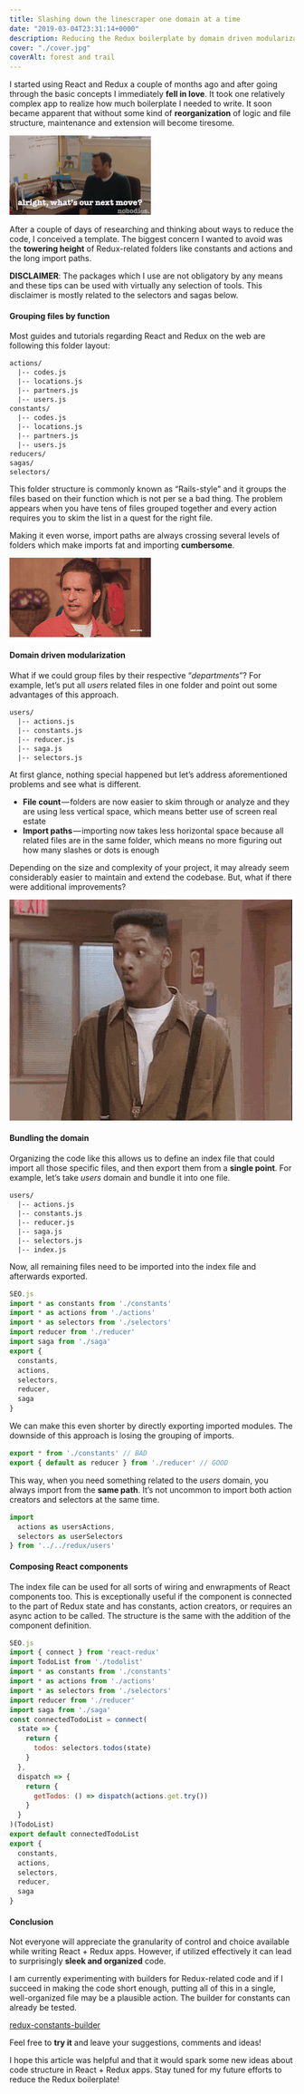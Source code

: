 ```yaml
---
title: Slashing down the linescraper one domain at a time
date: "2019-03-04T23:31:14+0000"
description: Reducing the Redux boilerplate by domain driven modularization of store management logic.
cover: "./cover.jpg"
coverAlt: forest and trail
---
```


I started using React and Redux a couple of months ago and after going through the basic concepts I immediately **fell in love**. It took one relatively complex app to realize how much boilerplate I needed to write. It soon became apparent that without some kind of **reorganization** of logic and file structure, maintenance and extension will become tiresome.

![alright](./alright.gif)

After a couple of days of researching and thinking about ways to reduce the code, I conceived a template. The biggest concern I wanted to avoid was the **towering height** of Redux-related folders like constants and actions and the long import paths.

**DISCLAIMER**: The packages which I use are not obligatory by any means and these tips can be used with virtually any selection of tools. This disclaimer is mostly related to the selectors and sagas below.

#### Grouping files by function

Most guides and tutorials regarding React and Redux on the web are following this folder layout:

```
actions/
  |-- codes.js
  |-- locations.js
  |-- partners.js
  |-- users.js
constants/
  |-- codes.js
  |-- locations.js
  |-- partners.js
  |-- users.js
reducers/
sagas/
selectors/
```

This folder structure is commonly known as “Rails-style” and it groups the files based on their function which is not per se a bad thing. The problem appears when you have tens of files grouped together and every action requires you to skim the list in a quest for the right file.

Making it even worse, import paths are always crossing several levels of folders which make imports fat and importing **cumbersome**.

![ah](./ah.gif)

#### Domain driven modularization

What if we could group files by their respective “_departments_”? For example, let’s put all _users_ related files in one folder and point out some advantages of this approach.

```
users/
  |-- actions.js
  |-- constants.js
  |-- reducer.js
  |-- saga.js
  |-- selectors.js
```

At first glance, nothing special happened but let’s address aforementioned problems and see what is different.

- **File count** — folders are now easier to skim through or analyze and they are using less vertical space, which means better use of screen real estate
- **Import paths** — importing now takes less horizontal space because all related files are in the same folder, which means no more figuring out how many slashes or dots is enough

Depending on the size and complexity of your project, it may already seem considerably easier to maintain and extend the codebase. But, what if there were additional improvements?

![belair](./belair.gif)

#### Bundling the domain

Organizing the code like this allows us to define an index file that could import all those specific files, and then export them from a **single point**. For example, let’s take _users_ domain and bundle it into one file.

```
users/
  |-- actions.js
  |-- constants.js
  |-- reducer.js
  |-- saga.js
  |-- selectors.js
  |-- index.js
```

Now, all remaining files need to be imported into the index file and afterwards exported.

```js
SEO.js
import * as constants from './constants'
import * as actions from './actions'
import * as selectors from './selectors'
import reducer from './reducer'
import saga from './saga'
export {
  constants,
  actions,
  selectors,
  reducer,
  saga
}
```

We can make this even shorter by directly exporting imported modules. The downside of this approach is losing the grouping of imports.

```js
export * from './constants' // BAD
export { default as reducer } from './reducer' // GOOD
```

This way, when you need something related to the _users_ domain, you always import from the **same path**. It’s not uncommon to import both action creators and selectors at the same time.

```js
import
  actions as usersActions,
  selectors as userSelectors
} from '../../redux/users'
```

#### Composing React components

The index file can be used for all sorts of wiring and enwrapments of React components too. This is exceptionally useful if the component is connected to the part of Redux state and has constants, action creators, or requires an async action to be called. The structure is the same with the addition of the component definition.

```js
SEO.js
import { connect } from 'react-redux'
import TodoList from './todolist'
import * as constants from './constants'
import * as actions from './actions'
import * as selectors from './selectors'
import reducer from './reducer'
import saga from './saga'
const connectedTodoList = connect(
  state => {
    return {
      todos: selectors.todos(state)
    } 
  },
  dispatch => {
    return {
      getTodos: () => dispatch(actions.get.try())
    }
  }
)(TodoList)
export default connectedTodoList
export {
  constants,
  actions,
  selectors,
  reducer,
  saga
}
```

#### Conclusion

Not everyone will appreciate the granularity of control and choice available while writing React + Redux apps. However, if utilized effectively it can lead to surprisingly **sleek and organized** code.

I am currently experimenting with builders for Redux-related code and if I succeed in making the code short enough, putting all of this in a single, well-organized file may be a plausible action. The builder for constants can already be tested.

[redux-constants-builder](https://www.npmjs.com/package/redux-constants-builder)

Feel free to **try it** and leave your suggestions, comments and ideas!

I hope this article was helpful and that it would spark some new ideas about code structure in React + Redux apps. Stay tuned for my future efforts to reduce the Redux boilerplate!